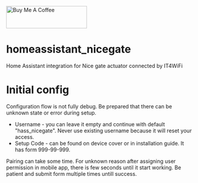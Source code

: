 <a href="https://www.buymeacoffee.com/qG6DdXgzah" target="_blank"><img src="https://cdn.buymeacoffee.com/buttons/v2/default-blue.png" alt="Buy Me A Coffee" style="height: 60px !important;width: 217px !important;" ></a>
# homeassistant_nicegate
Home Assistant integration for Nice gate actuator connected by IT4WiFi

# Initial config
Configuration flow is not fully debug.
Be prepared that there can be unknown state or error during setup.

* Username - you can leave it empty and continue with default "hass_nicegate". Never use existing username because it will reset your access.
* Setup Code - can be found on device cover or in installation guide. It has form 999-99-999.

Pairing can take some time. For unknown reason after assigning user permission in mobile app, there is few seconds until it start working.
Be patient and submit form multiple times untill success.
